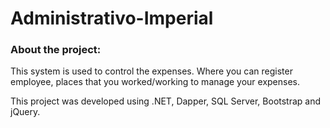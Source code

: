 # Administrativo-Imperial

### About the project:
This system is used to control the expenses. Where you can register employee, places that you worked/working to manage your expenses.

This project was developed using .NET, Dapper, SQL Server, Bootstrap and jQuery.

